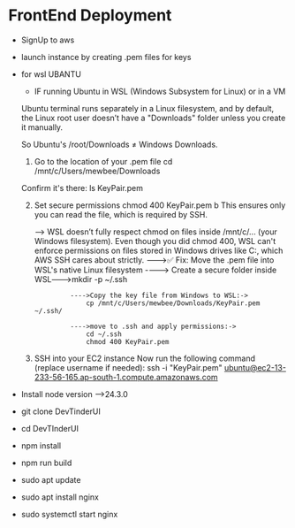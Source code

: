 # FrontEnd Deployment 

- SignUp to aws
- launch instance by creating .pem files for keys

- for wsl UBANTU

    * IF running Ubuntu in WSL (Windows Subsystem for Linux) or in a VM
    
    Ubuntu terminal runs separately in a Linux filesystem, and by default, the Linux root user doesn’t have a "Downloads" folder unless you create it manually.
    
    So Ubuntu's /root/Downloads ≠ Windows Downloads.
    
    1. Go to the location of your .pem file
    cd /mnt/c/Users/mewbee/Downloads
    
    
    Confirm it's there:
        ls KeyPair.pem
    
    
    2. Set secure permissions
        chmod 400 KeyPair.pem
    b   This ensures only you can read the file, which is required by SSH.
    
        --> WSL doesn’t fully respect chmod on files inside /mnt/c/... (your Windows filesystem). Even though you did chmod 400, WSL can't enforce permissions on files stored in Windows drives like C:, which AWS SSH cares about strictly.
            --->✅ Fix: Move the .pem file into WSL's native Linux filesystem
                    ----> Create a secure folder inside WSL--->mkdir -p ~/.ssh
    
                    ---->Copy the key file from Windows to WSL:->
                        cp /mnt/c/Users/mewbee/Downloads/KeyPair.pem ~/.ssh/
    
                    ---->move to .ssh and apply permissions:->
                        cd ~/.ssh
                        chmod 400 KeyPair.pem
    
    3. SSH into your EC2 instance
    Now run the following command (replace username if needed):
    ssh -i "KeyPair.pem" ubuntu@ec2-13-233-56-165.ap-south-1.compute.amazonaws.com

- Install node version -->24.3.0

- git clone DevTinderUI

- cd DevTInderUI
- npm install
- npm run build

- sudo apt update
- sudo apt install nginx
- sudo systemctl start nginx